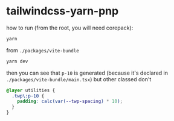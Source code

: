 # tailwindcss-yarn-pnp

how to run (from the root, you will need corepack):

```sh
yarn
```

from `./packages/vite-bundle`
```sh
yarn dev
```

then you can see that `p-10` is generated (because it's declared in `./packages/vite-bundle/main.tsx`) but other classed don't
```css
@layer utilities {
  .twp\:p-10 {
    padding: calc(var(--twp-spacing) * 10);
  }
}
```
